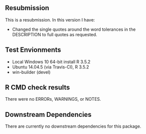 ## Resubmission
This is a resubmission. In this version I have:

* Changed the single quotes around the word tolerances in the DESCRIPTION
to full quotes as requested.

## Test Envionments
* Local Windows 10 64-bit install R 3.5.2 
* Ubuntu 14.04.5 (via Travis-CI), R 3.5.2
* win-builder (devel)

## R CMD check results
There were no ERRORs, WARNINGS, or NOTES.

## Downstream Dependencies
There are currently no downstream dependencies for this package.
